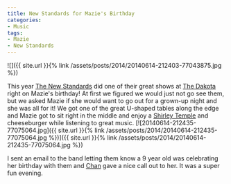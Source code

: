 ```yaml
---
title: New Standards for Mazie's Birthday
categories:
- Music
tags:
- Mazie
- New Standards
---
```


![]({{ site.url }}{% link /assets/posts/2014/20140614-212403-77043875.jpg %})
  



This year [The New Standards](http://www.thenewstandards.com) did one of their great shows at [The Dakota](http://www.dakotacooks.com) right on Mazie's birthday! At first we figured we would just not go see them, but we asked Mazie if she would want to go out for a grown-up night and she was all for it! We got one of the great U-shaped tables along the edge and Mazie got to sit right in the middle and enjoy a [Shirley Temple](https://en.wikipedia.org/wiki/Shirley_Temple_(cocktail)) and cheeseburger while listening to great music.
[![20140614-212435-77075064.jpg]({{ site.url }}{% link /assets/posts/2014/20140614-212435-77075064.jpg %})]({{ site.url }}{% link /assets/posts/2014/20140614-212435-77075064.jpg %})

I sent an email to the band letting them know a 9 year old was celebrating her birthday with them and [Chan](http://www.chanpoling.com/) gave a nice call out to her. It was a super fun evening.
